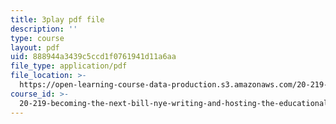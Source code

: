 ```yaml
---
title: 3play pdf file
description: ''
type: course
layout: pdf
uid: 888944a3439c5ccd1f0761941d11a6aa
file_type: application/pdf
file_location: >-
  https://open-learning-course-data-production.s3.amazonaws.com/20-219-becoming-the-next-bill-nye-writing-and-hosting-the-educational-show-january-iap-2015/888944a3439c5ccd1f0761941d11a6aa_gw72dwjRcqE.pdf
course_id: >-
  20-219-becoming-the-next-bill-nye-writing-and-hosting-the-educational-show-january-iap-2015
---
```

